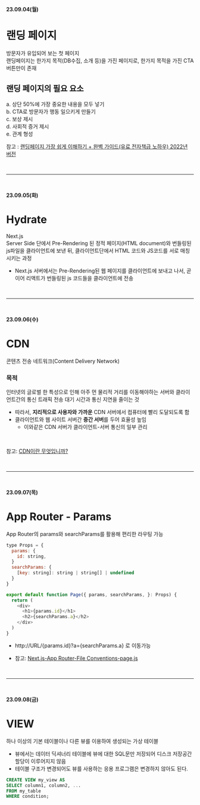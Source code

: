 **23.09.04(월)**
# 랜딩 페이지
방문자가 유입되어 보는 첫 페이지 <br>
랜딩페이지는 한가지 목적(DB수집, 소개 등)을 가진 페이지로, 한가지 목적을 가진 CTA 버튼만이 존재<br>
## 랜딩 페이지의 필요 요소
a. 상단 50%에 가장 중요한 내용을 모두 넣기 <br>
b. CTA로 방문자가 행동 일으키게 만들기<br>
c. 보상 제시<br>
d. 사회적 증거 제시<br>
e. 관계 형성<br>

참고 : [랜딩페이지 가장 쉽게 이해하기 + 완벽 가이드(유료 전자책급 노하우) 2022년 버전](https://tnart.me/%EB%9E%9C%EB%94%A9%ED%8E%98%EC%9D%B4%EC%A7%80-%EA%B0%9C%EB%85%90%EA%B3%BC-%EC%99%84%EB%B2%BD-%EA%B0%80%EC%9D%B4%EB%93%9C/)

<br>
<hr>
<br>

**23.09.05(화)**
# Hydrate
Next.js<br>
Server Side 단에서 Pre-Rendering 된 정적 페이지(HTML document)와 번들링된 js파일을 클라이언트에 보낸 뒤, 클라이언트단에서 HTML 코드와 JS코드를 서로 매칭시키는 과정<br>
  - Next.js 서버에서는 Pre-Rendering된 웹 페이지를 클라이언트에 보내고 나서, 곧이어 리액트가 번들링된 js 코드들을 클라이언트에 전송

<br>
<hr>
<br>

**23.09.06(수)**
# CDN
콘텐츠 전송 네트워크(Content Delivery Network)<br>

### 목적
인터넷의 글로벌 한 특성으로 인해 아주 먼 물리적 거리를 이동해야하는 서버와 클라이언트간의 통신 트래픽 전송 대기 시간과 통신 지연을 줄이는 것

- 따라서, **지리적으로 사용자와 가까운** CDN 서버에서 컴퓨터에 빨리 도달되도록 함
- 클라이언트와 웹 사이트 서버간 **중간 서버**를 두어 효율성 높임
  - 이와같은 CDN 서버가 클라이언트-서버 통신의 일부 관리 
<br>

참고: [CDN이란 무엇입니까?](https://aws.amazon.com/ko/what-is/cdn/)

<br>
<hr>
<br>

**23.09.07(목)**
# App Router - Params
App Router의 params와 searchParams를 활용해 편리한 라우팅 가능
```js
type Props = {
  params: {
    id: string,
  }
  searchParams: {
    [key: string]: string | string[] | undefined 
  }
}

export default function Page({ params, searchParams, }: Props) {
  return (
    <div>
      <h1>{params.id}</h1>
      <h2>{searchParams.a}</h2>
    </div>
  )
}
```
- http://URL/{params.id}?a={searchParams.a} 로 이동가능

- 참고: [Next.js-App Router-File Conventions-page.js]([https://aws.amazon.com/ko/what-is/cdn/](https://nextjs.org/docs/app/api-reference/file-conventions/page#searchparams-optional)https://nextjs.org/docs/app/api-reference/file-conventions/page#searchparams-optional)

<br>
<hr>
<br>

**23.09.08(금)**
# VIEW
하나 이상의 기본 테이블이나 다른 뷰를 이용하여 생성되는 가상 테이블<br>
- 뷰에서는 데이터 딕셔너리 테이블에 뷰에 대한 SQL문만 저장되어 디스크 저장공간 할당이 이루어지지 않음
- 테이블 구조가 변경되어도 뷰를 사용하는 응용 프로그램은 변경하지 않아도 된다.
```SQL
CREATE VIEW my_view AS
SELECT column1, column2, ...
FROM my_table
WHERE condition;
```